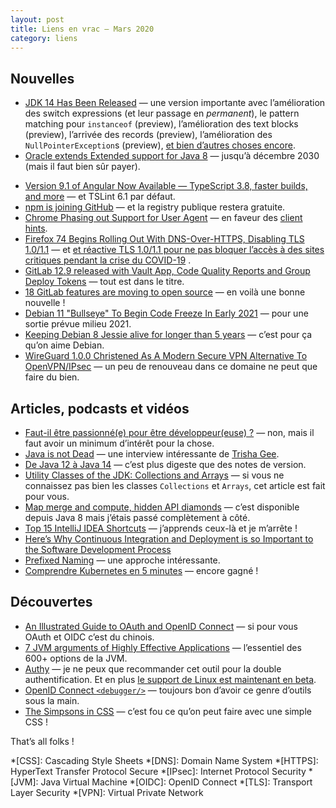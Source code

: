 ```yaml
---
layout: post
title: Liens en vrac — Mars 2020
category: liens
---
```


## Nouvelles

- [JDK 14 Has Been Released](https://blogs.oracle.com/thejavatutorials/jdk-14-has-been-released)
  — une version importante avec l’amélioration des switch expressions (et leur passage en
  _permanent_), le pattern matching pour `instanceof` (preview), l’amélioration des text blocks
  (preview), l’arrivée des records (preview), l’amélioration des `NullPointerException`s
  (preview), [et bien d’autres choses encore](https://www.azul.com/whats-new-in-jdk14-latest-release/).
- [Oracle extends Extended support for Java 8](https://www.infoworld.com/article/3532358/oracle-extends-extended-support-for-java-8.html)
  — jusqu’à décembre 2030 (mais il faut bien sûr payer).
* [Version 9.1 of Angular Now Available — TypeScript 3.8, faster builds, and more](https://blog.angular.io/version-9-1-of-angular-now-available-typescript-3-8-faster-builds-and-more-eb292f989428)
  — et TSLint 6.1 par défaut.
* [npm is joining GitHub](https://github.blog/2020-03-16-npm-is-joining-github/)
  — et la registry publique restera gratuite.
* [Chrome Phasing out Support for User Agent](https://www.infoq.com/news/2020/03/chrome-phasing-user-agent/)
  — en faveur des [client hints](https://github.com/WICG/ua-client-hints).
* [Firefox 74 Begins Rolling Out With DNS-Over-HTTPS, Disabling TLS 1.0/1.1](https://www.phoronix.com/scan.php?page=news_item&px=Firefox-74-Released)
  —
  et [et réactive TLS 1.0/1.1 pour ne pas bloquer l’accès à des sites critiques pendant la crise du COVID-19](https://www.mozilla.org/en-US/firefox/74.0/releasenotes/)
  .
* [GitLab 12.9 released with Vault App, Code Quality Reports and Group Deploy Tokens](https://about.gitlab.com/releases/2020/03/22/gitlab-12-9-released/)
  — tout est dans le titre.
* [18 GitLab features are moving to open source](https://about.gitlab.com/blog/2020/03/30/new-features-to-core/)
  — en voilà une bonne nouvelle !
* [Debian 11 "Bullseye" To Begin Code Freeze In Early 2021](https://www.phoronix.com/scan.php?page=news_item&px=Debian-11-2021-Code-Freezes)
  — pour une sortie prévue milieu 2021.
* [Keeping Debian 8 Jessie alive for longer than 5 years](https://raphaelhertzog.com/2020/03/11/keeping-debian-8-jessie-alive-for-longer-than-5-years/)
  — c’est pour ça qu’on aime Debian.
* [WireGuard 1.0.0 Christened As A Modern Secure VPN Alternative To OpenVPN/IPsec](https://www.phoronix.com/scan.php?page=news_item&px=WireGuard-1.0.0-Released)
  — un peu de renouveau dans ce domaine ne peut que faire du bien.

## Articles, podcasts et vidéos

* [Faut-il être passionné(e) pour être développeur(euse) ?](https://www.jesuisundev.com/passion-developpeur/)
  — non, mais il faut avoir un minimum d’intérêt pour la chose.
* [Java is not Dead](https://nofluffjuststuff.com/podcast/1/java_is_not_dead)
  — une interview intéressante de [Trisha Gee](https://trishagee.github.io/).
* [De Java 12 à Java 14](https://blog.zenika.com/2020/03/26/de-java-12-a-java-14/)
  — c’est plus digeste que des notes de version.
* [Utility Classes of the JDK: Collections and Arrays](https://medium.com/better-programming/utility-classes-of-the-jdk-collections-and-arrays-cc07dbcb8586)
  — si vous ne connaissez pas bien les classes `Collections` et `Arrays`, cet article est fait pour vous.
* [Map merge and compute, hidden API diamonds](https://blog.frankel.ch/map-merge-compute/)
  — c’est disponible depuis Java 8 mais j’étais passé complètement à côté.
* [Top 15 IntelliJ IDEA Shortcuts](https://blog.jetbrains.com/idea/2020/03/top-15-intellij-idea-shortcuts/)
  — j’apprends ceux-là et je m’arrête !
* [Here’s Why Continuous Integration and Deployment is so Important to the Software Development Process](https://levelup.gitconnected.com/heres-why-continuous-integration-and-deployment-is-so-important-to-the-software-development-c0caeead5881)
* [Prefixed Naming](https://www.yegor256.com/2020/03/03/prefixed-naming.html)
  — une approche intéressante.
* [Comprendre Kubernetes en 5 minutes](https://www.jesuisundev.com/comprendre-kubernetes-en-5-minutes/)
  — encore gagné !

## Découvertes

* [An Illustrated Guide to OAuth and OpenID Connect](https://developer.okta.com/blog/2019/10/21/illustrated-guide-to-oauth-and-oidc)
  — si pour vous OAuth et OIDC c’est du chinois.
* [7 JVM arguments of Highly Effective Applications](https://www.javacodegeeks.com/2020/03/7-jvm-arguments-of-highly-effective-applications.html)
  — l’essentiel des 600+ options de la JVM.
* [Authy](https://authy.com)
  — je ne peux que recommander cet outil pour la double authentification. Et en
  plus [le support de Linux est maintenant en beta](https://authy.com/blog/authy-desktop-now-available-in-beta-for-linux/).
* [OpenID Connect `<debugger/>`](https://oidcdebugger.com/)
  — toujours bon d’avoir ce genre d’outils sous la main.
* [The Simpsons in CSS](https://pattle.github.io/simpsons-in-css/)
  — c’est fou ce qu’on peut faire avec une simple CSS !

That’s all folks !

*[CSS]: Cascading Style Sheets
*[DNS]: Domain Name System
*[HTTPS]: HyperText Transfer Protocol Secure
*[IPsec]: Internet Protocol Security
*[JVM]: Java Virtual Machine
*[OIDC]: OpenID Connect
*[TLS]: Transport Layer Security
*[VPN]: Virtual Private Network
